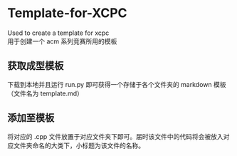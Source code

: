 # Template-for-XCPC
Used to create a template for xcpc  
用于创建一个 acm 系列竞赛所用的模板

## 获取成型模板
下载到本地并且运行 run.py 即可获得一个存储于各个文件夹的 markdown 模板（文件名为 template.md）

## 添加至模板
将对应的 .cpp 文件放置于对应文件夹下即可。届时该文件中的代码将会被放入对应文件夹命名的大类下，小标题为该文件的名称。
